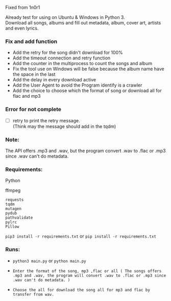 Fixed from 1n0r1

Already test for using on Ubuntu & Windows in Python 3.  
Download all songs, albums and fill out metadata, album, cover art, artists and even lyrics.  

### Fix and add function

- Add the retry for the song didn't download for 100%
- Add the timeout connection and retry function
- Add the counter in the multiprocess to count the songs and album
- Fix the tool use on Windows will be false because the album name have the space in the last
- Add the delay in every download active
- Add the User Agent to avoid the Program identify is a crawler
- Add the choice to choose which the format of song or download all for flac and mp3

### Error for not complete

- [ ] retry to print the retry message.  
(Think may the message should add in the tqdm)   

### Note:

The API offers .mp3 and .wav, but the program convert .wav to .flac or .mp3 since .wav can't do metadata.  

### Requirements:

Python

ffmpeg

```
requests
tqdm
mutagen
pydub
pathvalidate
pylrc
Pillow
```

```pip3 install -r requirements.txt``` or ```pip install -r requirements.txt```

### Runs:

- ```python3 main.py``` or ```python main.py```

- ```Enter the format of the song, mp3 ,flac or all ( The songs offers .mp3 and .wav, the program will convert .wav to .flac or .mp3 since .wav can't do metadata. )```

- ```Choose the all for download the song all for mp3 and flac by transfer from wav.```

